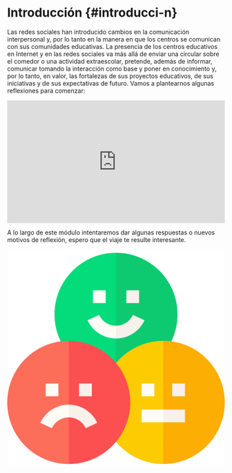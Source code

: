 # Introducción {#introducci-n}

Las redes sociales han introducido cambios en la comunicación interpersonal y, por lo tanto en la manera en que los centros se comunican con sus comunidades educativas. La presencia de los centros educativos en Internet y en las redes sociales va más allá de enviar una circular sobre el comedor o una actividad extraescolar, pretende, además de informar, comunicar tomando la interacción como base y poner en conocimiento y, por lo tanto, en valor, las fortalezas de sus proyectos educativos, de sus iniciativas y de sus expectativas de futuro. Vamos a plantearnos algunas reflexiones para comenzar:

<div style="width: 100%;"><div style="position: relative; padding-bottom: 56.25%; padding-top: 0; height: 0;"><iframe frameborder="0" width="1200px" height="675px" style="position: absolute; top: 0; left: 0; width: 100%; height: 100%;" src="https://view.genial.ly/5c51f9b71ef86d73dd8e2f39" type="text/html" allowscriptaccess="always" allowfullscreen="true" scrolling="yes" allownetworking="all"></iframe> </div> </div>

A lo largo de este módulo intentaremos dar algunas respuestas o nuevos motivos de reflexión, espero que el viaje te resulte interesante.

![](/images/social_media.png)
